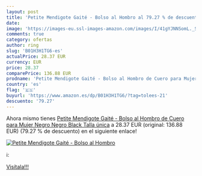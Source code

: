 ```yaml
---
layout: post
title: 'Petite Mendigote Gaité - Bolso al Hombro al 79.27 % de descuento'
date: 
image: 'https://images-eu.ssl-images-amazon.com/images/I/41gYJNNSomL._SL200_.jpg'
comments: true
category: ofertas
author: ring
slug: 'B01H3H1TG6-es'
actualPrice: 28.37 EUR
currency: EUR
price: 28.37
comparePrice: 136.88 EUR
prodname: 'Petite Mendigote Gaité - Bolso al Hombro de Cuero para Mujer  Negro  Negro  Black    Talla única'
country: 'es'
flag: '🇪🇸'
buyurl: 'https://www.amazon.es/dp/B01H3H1TG6/?tag=tolees-21'
descuento: '79.27'
---
```


Ahora mismo tienes [Petite Mendigote Gaité - Bolso al Hombro de Cuero para Mujer  Negro  Negro  Black    Talla única](https://www.amazon.es/dp/B01H3H1TG6/?tag=tolees-21) a 28.37 EUR (original: 136.88 EUR) (79.27 %  de descuento) en el siguiente enlace!

[![Petite Mendigote Gaité - Bolso al Hombro](https://images-eu.ssl-images-amazon.com/images/I/41gYJNNSomL._SL200_.jpg)](https://www.amazon.es/dp/B01H3H1TG6/?tag=tolees-21)

ℹ️:


[Visítala!!!](https://www.amazon.es/dp/B01H3H1TG6/?tag=tolees-21)
